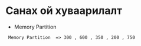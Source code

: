 # Санах ой хуваарилалт

* Memory Partition
```
 Memory Partition  => 300 , 600 , 350 , 200 , 750 

 ```
